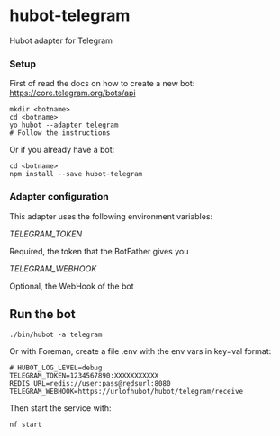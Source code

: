 # hubot-telegram
Hubot adapter for Telegram

### Setup

First of read the docs on how to create a new bot: https://core.telegram.org/bots/api

    mkdir <botname>
    cd <botname>
    yo hubot --adapter telegram
    # Follow the instructions

Or if you already have a bot:

    cd <botname>
    npm install --save hubot-telegram

### Adapter configuration

This adapter uses the following environment variables:

*TELEGRAM_TOKEN*

Required, the token that the BotFather gives you

*TELEGRAM_WEBHOOK*

Optional, the WebHook of the bot

## Run the bot

    ./bin/hubot -a telegram

Or with Foreman, create a file .env with the env vars in key=val format:

    # HUBOT_LOG_LEVEL=debug
    TELEGRAM_TOKEN=1234567890:XXXXXXXXXXX
    REDIS_URL=redis://user:pass@redsurl:8080
    TELEGRAM_WEBHOOK=https://urlofhubot/hubot/telegram/receive

Then start the service with:

    nf start
